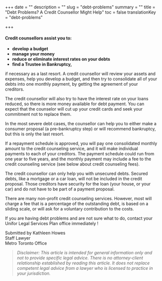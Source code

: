 +++
date = ""
description = ""
slug = "debt-problems"
summary = ""
title = "Debt Problems? A Credit Counsellor Might Help"
toc = false
translationKey = "debt-problems"

+++
#### Credit counsellors assist you to:

* **develop a budget**
* **manage your money**
* **reduce or eliminate interest rates on your debts**
* **find a Trustee in Bankruptcy,**

if necessary as a last resort. A credit counsellor will review your assets and expenses, help you develop a budget, and then try to consolidate all of your debts into one monthly payment, by getting the agreement of your creditors.

The credit counsellor will also try to have the interest rate on your loans reduced, so there is more money available for debt payment. You can expect that the counselor will cut up your credit cards and seek your commitment not to replace them.

In the most severe debt cases, the counsellor can help you to either make a consumer proposal (a pre-bankruptcy step) or will recommend bankruptcy, but this is only the last resort.

If a repayment schedule is approved, you will pay one consolidated monthly amount to the credit counseling service, and it will make individual payments to each of your creditors. The payment schedule could run from one year to five years, and the monthly payment may include a fee to the credit counseling service (see below about credit counseling fees).

The credit counsellor can only help you with unsecured debts. Secured debts, like a mortgage or a car loan, will not be included in the credit proposal. Those creditors have security for the loan (your house, or your car) and do not have to be part of a payment proposal.

There are many non-profit credit counseling services. However, most will charge a fee that is a percentage of the outstanding debt, is based on a sliding scale, or will ask for a voluntary contribution to the costs.

If you are having debt problems and are not sure what to do, contact your Unifor Legal Services Plan office immediately !

Submitted by Kathleen Howes  
Staff Lawyer  
Metro Toronto Office

> _Disclaimer: This article is intended for general information only and not to provide specific legal advice. There is no attorney-client relationship established by reading this article. It does not replace competent legal advice from a lawyer who is licensed to practice in your jurisdiction._